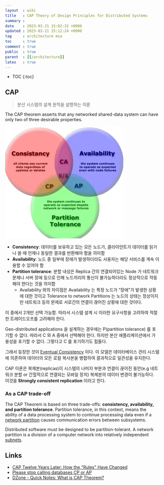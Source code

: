 ```yaml
---
layout  : wiki
title   : CAP Theory of Design Principles for Distributed Systems
summary : 
date    : 2023-03-21 15:02:32 +0900
updated : 2023-03-21 15:12:24 +0900
tag     : architecture msa
toc     : true
comment : true
public  : true
parent  : [[/architecture]]
latex   : true
---
```

* TOC
{:toc}

## CAP

> 분산 시스템의 설계 원칙을 설명하는 이론

The CAP theorem asserts that any networked shared-data system can have only two of three desirable properties.

![](/resource/wiki/architecture-cap/cap.png)

- __Consistency__: 데이터를 보유하고 있는 모든 노드가, 클라이언트가 데이터를 읽거나 쓸 때 언제나 동일한 결과를 반환해야 함을 의미함
- __Availability__: 노드 중 일부에 장애가 발생하더라도 사용자는 해당 서비스를 계속 이용할 수 있어야 함
- __Partition tolerance__: 분할 내성은 Replica 간의 연결되어있는 Node 가 네트워크 문제나 서버 장애 등으로 인해 노드끼리의 통신이 불가능하더라도 정상적으로 작동해야 한다는 것을 의미함
  - Availability 와의 차이점은 Availability 는 특정 노드가 “장애”가 발생한 상황에 대한 것이고 Tolerance to network Partitions 는 노드의 상태는 정상이지만 네트워크 등의 문제로 서로간의 연결이 끊어진 상황에 대한 것이다.

이 중에서 2개만 선택 가능함. 따라서 시스템 설계 시 이러한 요구사항을 고려하여 적절한 트레이드오프를 고려해야 한다.

Geo-distributed applications 을 설계하는 경우에는 P(partition tolerance) 를 포기할 수 없다. 따라서 C 와 A 중에서 선택해야 한다.
하지만 분산 애플리케이션에서 가용성을 포기할 수 없다. 그렇다고 C 를 포기하기도 힘들다.

그래서 등장한 것이 [Eventual Consistency](https://baekjungho.github.io/wiki/msa/msa-eventual-consistency/) 이다. 이 모델은 데이터베이스 관리 시스템에 의존하여 데이터의 모든 로컬 복사본을 병합하여 결과적으로 일관성을 유지한다.

CAP 이론은 복제본(replicas)이 시스템의 나머지 부분과 연결이 끊어진 동안(e.g 네트워크 분할 or 간헐적으로 연결되는 모바일 장치) 복제본의 데이터 변경이 불가능하다. 이것을 __Strongly consistent replication__ 이라고 한다.

### As a CAP trade-off

The CAP Theorem is based on three trade-offs: __consistency, availability, and partition tolerance__. Partition tolerance, in this context, means the ability of a data processing system to continue processing data even if a [network partition](https://en.wikipedia.org/wiki/Network_partition) causes communication errors between subsystems.

Distributed software must be designed to be partition-tolerant. A network partition is a division of a computer network into relatively independent [subnets](https://en.wikipedia.org/wiki/Subnet).

## Links

- [CAP Twelve Years Later: How the "Rules" Have Changed](https://www.infoq.com/articles/cap-twelve-years-later-how-the-rules-have-changed/)
- [Please stop calling databases CP or AP](https://martin.kleppmann.com/2015/05/11/please-stop-calling-databases-cp-or-ap.html)
- [DZone - Quick Notes: What is CAP Theorem?](https://dzone.com/articles/quick-notes-what-cap-theorem)